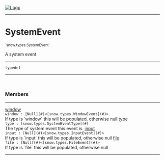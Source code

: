 
[![Logo](../../../images/logo.png)](../../../api/index.html)

---



<h1>SystemEvent</h1>
<small>`snow.types.SystemEvent`</small>

A system event

---

`typedef`

---

&nbsp;
&nbsp;



<h3>Members</h3> <hr/><span class="member apipage">
                <a name="window"><a class="lift" href="#window">window</a></a><div class="clear"></div><code class="signature apipage">window : [Null](#)&lt;[snow.types.WindowEvent](#)&gt;</code><br/></span>
            <span class="small_desc_flat">If type is `window` this will be populated, otherwise null</span><span class="member apipage">
                <a name="type"><a class="lift" href="#type">type</a></a><div class="clear"></div><code class="signature apipage">type : [snow.types.SystemEventType](#)</code><br/></span>
            <span class="small_desc_flat">The type of system event this event is.</span><span class="member apipage">
                <a name="input"><a class="lift" href="#input">input</a></a><div class="clear"></div><code class="signature apipage">input : [Null](#)&lt;[snow.types.InputEvent](#)&gt;</code><br/></span>
            <span class="small_desc_flat">If type is `input` this will be populated, otherwise null</span><span class="member apipage">
                <a name="file"><a class="lift" href="#file">file</a></a><div class="clear"></div><code class="signature apipage">file : [Null](#)&lt;[snow.types.FileEvent](#)&gt;</code><br/></span>
            <span class="small_desc_flat">If type is `file` this will be populated, otherwise null</span>







---

&nbsp;
&nbsp;
&nbsp;
&nbsp;
